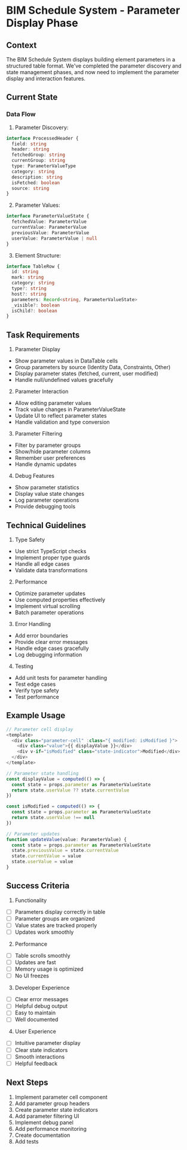 # BIM Schedule System - Parameter Display Phase

## Context

The BIM Schedule System displays building element parameters in a structured table format. We've completed the parameter discovery and state management phases, and now need to implement the parameter display and interaction features.

## Current State

### Data Flow

1. Parameter Discovery:

```typescript
interface ProcessedHeader {
  field: string
  header: string
  fetchedGroup: string
  currentGroup: string
  type: ParameterValueType
  category: string
  description: string
  isFetched: boolean
  source: string
}
```

2. Parameter Values:

```typescript
interface ParameterValueState {
  fetchedValue: ParameterValue
  currentValue: ParameterValue
  previousValue: ParameterValue
  userValue: ParameterValue | null
}
```

3. Element Structure:

```typescript
interface TableRow {
  id: string
  mark: string
  category: string
  type?: string
  host?: string
  parameters: Record<string, ParameterValueState>
  _visible?: boolean
  isChild?: boolean
}
```

## Task Requirements

1. Parameter Display

- Show parameter values in DataTable cells
- Group parameters by source (Identity Data, Constraints, Other)
- Display parameter states (fetched, current, user modified)
- Handle null/undefined values gracefully

2. Parameter Interaction

- Allow editing parameter values
- Track value changes in ParameterValueState
- Update UI to reflect parameter states
- Handle validation and type conversion

3. Parameter Filtering

- Filter by parameter groups
- Show/hide parameter columns
- Remember user preferences
- Handle dynamic updates

4. Debug Features

- Show parameter statistics
- Display value state changes
- Log parameter operations
- Provide debugging tools

## Technical Guidelines

1. Type Safety

- Use strict TypeScript checks
- Implement proper type guards
- Handle all edge cases
- Validate data transformations

2. Performance

- Optimize parameter updates
- Use computed properties effectively
- Implement virtual scrolling
- Batch parameter operations

3. Error Handling

- Add error boundaries
- Provide clear error messages
- Handle edge cases gracefully
- Log debugging information

4. Testing

- Add unit tests for parameter handling
- Test edge cases
- Verify type safety
- Test performance

## Example Usage

```typescript
// Parameter cell display
<template>
  <div class="parameter-cell" :class="{ modified: isModified }">
    <div class="value">{{ displayValue }}</div>
    <div v-if="isModified" class="state-indicator">Modified</div>
  </div>
</template>

// Parameter state handling
const displayValue = computed(() => {
  const state = props.parameter as ParameterValueState
  return state.userValue ?? state.currentValue
})

const isModified = computed(() => {
  const state = props.parameter as ParameterValueState
  return state.userValue !== null
})

// Parameter updates
function updateValue(value: ParameterValue) {
  const state = props.parameter as ParameterValueState
  state.previousValue = state.currentValue
  state.currentValue = value
  state.userValue = value
}
```

## Success Criteria

1. Functionality

- [ ] Parameters display correctly in table
- [ ] Parameter groups are organized
- [ ] Value states are tracked properly
- [ ] Updates work smoothly

2. Performance

- [ ] Table scrolls smoothly
- [ ] Updates are fast
- [ ] Memory usage is optimized
- [ ] No UI freezes

3. Developer Experience

- [ ] Clear error messages
- [ ] Helpful debug output
- [ ] Easy to maintain
- [ ] Well documented

4. User Experience

- [ ] Intuitive parameter display
- [ ] Clear state indicators
- [ ] Smooth interactions
- [ ] Helpful feedback

## Next Steps

1. Implement parameter cell component
2. Add parameter group headers
3. Create parameter state indicators
4. Add parameter filtering UI
5. Implement debug panel
6. Add performance monitoring
7. Create documentation
8. Add tests
